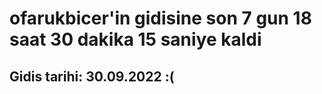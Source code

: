 # ofarukbicer'in gidisine son 7 gun 18 saat 30 dakika 15 saniye kaldi

## Gidis tarihi: 30.09.2022 :(